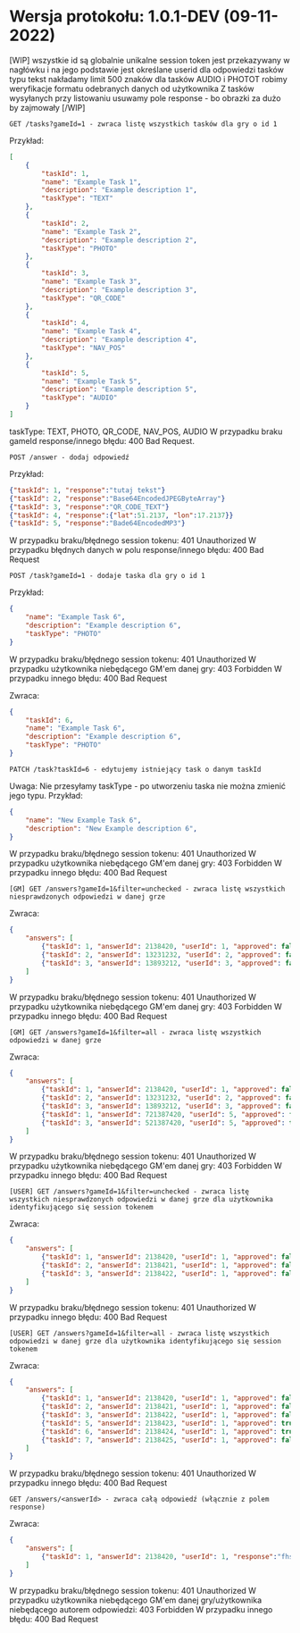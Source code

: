 # Wersja protokołu: 1.0.1-DEV (09-11-2022)

[WIP]
wszystkie id są globalnie unikalne
session token jest przekazywany w nagłówku i na jego podstawie jest określane userid
dla odpowiedzi tasków typu tekst nakładamy limit 500 znaków
dla tasków AUDIO i PHOTOT robimy weryfikacje formatu odebranych danych od użytkownika
Z tasków wysyłanych przy listowaniu usuwamy pole response - bo obrazki za dużo by zajmowały
[/WIP]

    GET /tasks?gameId=1 - zwraca listę wszystkich tasków dla gry o id 1
Przykład:
```JSON
[
    {
        "taskId": 1,
        "name": "Example Task 1",
        "description": "Example description 1",
        "taskType": "TEXT"
    },
    {
        "taskId": 2,
        "name": "Example Task 2",
        "description": "Example description 2",
        "taskType": "PHOTO"
    },
    {
        "taskId": 3,
        "name": "Example Task 3",
        "description": "Example description 3",
        "taskType": "QR_CODE"
    },
    {
        "taskId": 4,
        "name": "Example Task 4",
        "description": "Example description 4",
        "taskType": "NAV_POS"
    },
    {
        "taskId": 5,
        "name": "Example Task 5",
        "description": "Example description 5",
        "taskType": "AUDIO"
    }
]
```
taskType: TEXT, PHOTO, QR_CODE, NAV_POS, AUDIO
W przypadku braku gameId response/innego błędu: 400 Bad Request.

    POST /answer - dodaj odpowiedź
Przykład:
```JSON
{"taskId": 1, "response":"tutaj tekst"}
{"taskId": 2, "response":"Base64EncodedJPEGByteArray"}
{"taskId": 3, "response":"QR_CODE_TEXT"}
{"taskId": 4, "response":{"lat":51.2137, "lon":17.2137}}
{"taskId": 5, "response":"Bade64EncodedMP3"}
```
W przypadku braku/błędnego session tokenu: 401 Unauthorized
W przypadku błędnych danych w polu response/innego błędu: 400 Bad Request

    POST /task?gameId=1 - dodaje taska dla gry o id 1
Przykład:
```JSON
{
    "name": "Example Task 6",
    "description": "Example description 6",
    "taskType": "PHOTO"
}
```
W przypadku braku/błędnego session tokenu: 401 Unauthorized
W przypadku użytkownika niebędącego GM'em danej gry: 403 Forbidden
W przypadku innego błędu: 400 Bad Request

Zwraca:
```JSON
{
    "taskId": 6,
    "name": "Example Task 6",
    "description": "Example description 6",
    "taskType": "PHOTO"
}
```

    PATCH /task?taskId=6 - edytujemy istniejący task o danym taskId
Uwaga: Nie przesyłamy taskType - po utworzeniu taska nie można zmienić jego typu.
Przykład:
```JSON
{
    "name": "New Example Task 6",
    "description": "New Example description 6",
}
```
W przypadku braku/błędnego session tokenu: 401 Unauthorized
W przypadku użytkownika niebędącego GM'em danej gry: 403 Forbidden
W przypadku innego błędu: 400 Bad Request

    [GM] GET /answers?gameId=1&filter=unchecked - zwraca listę wszystkich niesprawdzonych odpowiedzi w danej grze
Zwraca:
```JSON
{
    "answers": [
        {"taskId": 1, "answerId": 2138420, "userId": 1, "approved": false, "checked": false},
        {"taskId": 2, "answerId": 13231232, "userId": 2, "approved": false, "checked": false},
        {"taskId": 3, "answerId": 13893212, "userId": 3, "approved": false, "checked": false}
    ]
}
```
W przypadku braku/błędnego session tokenu: 401 Unauthorized
W przypadku użytkownika niebędącego GM'em danej gry: 403 Forbidden
W przypadku innego błędu: 400 Bad Request

    [GM] GET /answers?gameId=1&filter=all - zwraca listę wszystkich odpowiedzi w danej grze
Zwraca:
```JSON
{
    "answers": [
        {"taskId": 1, "answerId": 2138420, "userId": 1, "approved": false, "checked": false},
        {"taskId": 2, "answerId": 13231232, "userId": 2, "approved": false, "checked": false},
        {"taskId": 3, "answerId": 13893212, "userId": 3, "approved": false, "checked": false},
        {"taskId": 1, "answerId": 721387420, "userId": 5, "approved": false, "checked": true},
        {"taskId": 3, "answerId": 521387420, "userId": 5, "approved": true, "checked": true},
    ]
}
```
W przypadku braku/błędnego session tokenu: 401 Unauthorized
W przypadku użytkownika niebędącego GM'em danej gry: 403 Forbidden
W przypadku innego błędu: 400 Bad Request

    [USER] GET /answers?gameId=1&filter=unchecked - zwraca listę wszystkich niesprawdzonych odpowiedzi w danej grze dla użytkownika identyfikującego się session tokenem
Zwraca:
```JSON
{
    "answers": [
        {"taskId": 1, "answerId": 2138420, "userId": 1, "approved": false, "checked": false},
        {"taskId": 2, "answerId": 2138421, "userId": 1, "approved": false, "checked": false},
        {"taskId": 3, "answerId": 2138422, "userId": 1, "approved": false, "checked": false}
    ]
}
```
W przypadku braku/błędnego session tokenu: 401 Unauthorized
W przypadku innego błędu: 400 Bad Request

    [USER] GET /answers?gameId=1&filter=all - zwraca listę wszystkich odpowiedzi w danej grze dla użytkownika identyfikującego się session tokenem
Zwraca:
```JSON
{
    "answers": [
        {"taskId": 1, "answerId": 2138420, "userId": 1, "approved": false, "checked": false},
        {"taskId": 2, "answerId": 2138421, "userId": 1, "approved": false, "checked": false},
        {"taskId": 3, "answerId": 2138422, "userId": 1, "approved": false, "checked": false},
        {"taskId": 5, "answerId": 2138423, "userId": 1, "approved": true, "checked": true},
        {"taskId": 6, "answerId": 2138424, "userId": 1, "approved": true, "checked": true},
        {"taskId": 7, "answerId": 2138425, "userId": 1, "approved": false, "checked": true}
    ]
}
```
W przypadku braku/błędnego session tokenu: 401 Unauthorized
W przypadku innego błędu: 400 Bad Request

    GET /answers/<answerId> - zwraca całą odpowiedź (włącznie z polem response)
Zwraca:
```JSON
{
    "answers": [
        {"taskId": 1, "answerId": 2138420, "userId": 1, "response":"fhshjjsdkjfdsnjfnj fssnfknsndkfnskfsd sfnsnf" "approved": false, "checked": false}
    ]
}
```
W przypadku braku/błędnego session tokenu: 401 Unauthorized
W przypadku użytkownika niebędącego GM'em danej gry/użytkownika niebędącego autorem odpowiedzi: 403 Forbidden
W przypadku innego błędu: 400 Bad Request
